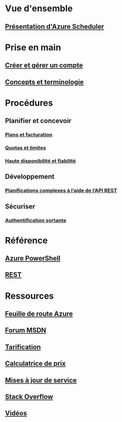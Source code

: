 

# Vue d'ensemble
## [Présentation d'Azure Scheduler](scheduler-intro.md)

# Prise en main
## [Créer et gérer un compte](scheduler-get-started-portal.md)
## [Concepts et terminologie](scheduler-concepts-terms.md)

# Procédures
## Planifier et concevoir
### [Plans et facturation](scheduler-plans-billing.md)
### [Quotas et limites](scheduler-limits-defaults-errors.md)
### [Haute disponibilité et fiabilité](scheduler-high-availability-reliability.md)

## Développement
### [Planifications complexes à l’aide de l’API REST](scheduler-advanced-complexity.md)


## Sécuriser
### [Authentification sortante](scheduler-outbound-authentication.md)

# Référence
## [Azure PowerShell](/powershell/module/azurerm.scheduler)
## [REST](/rest/api/scheduler)

# Ressources
## [Feuille de route Azure](https://azure.microsoft.com/roadmap/?category=monitoring-management)
## [Forum MSDN](https://social.msdn.microsoft.com/Forums/home?forum=azurescheduler)
## [Tarification](https://azure.microsoft.com/pricing/details/scheduler/)
## [Calculatrice de prix](https://azure.microsoft.com/pricing/calculator/)
## [Mises à jour de service](https://azure.microsoft.com/updates/?product=scheduler)
## [Stack Overflow](http://stackoverflow.com/questions/tagged/azure-scheduler)
## [Vidéos](https://azure.microsoft.com/documentation/videos/index/?services=scheduler)



